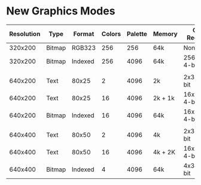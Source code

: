 # New Graphics Modes

Resolution | Type    | Format  | Colors | Palette | Memory  | Color Registers
-----------|---------|---------|--------|---------|---------|----------------
320x200    | Bitmap  | RGB323  | 256    | 256     | 64k     | None
320x200    | Bitmap  | Indexed | 256    | 4096    | 64k     | 256x3=768 4-bit
||||||
640x200    | Text    | 80x25   | 2      | 4096    | 2k      | 2x3=6 4-bit
640x200    | Text    | 80x25   | 16     | 4096    | 2k + 1k | 16x3=48 4-bit
640x200    | Bitmap  | Indexed | 16     | 4096    | 64k     | 16x3=48 4-bit
||||||
640x400    | Text    | 80x50   | 2      | 4096    | 4k      | 2x3=6 4-bit
640x400    | Text    | 80x50   | 16     | 4096    | 4k + 2K | 16x3=48 4-bit
640x400    | Bitmap  | Indexed | 4      | 4096    | 64k     | 4x3=12 4-bit
